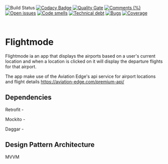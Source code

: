 ![Build Status](https://travis-ci.com/NalediMadlopha/flightmode.svg?branch=master) 
[![Codacy Badge](https://api.codacy.com/project/badge/Grade/cefb7435a7504eb4b581dc2c2d034ab7)](https://www.codacy.com/app/NalediMadlopha/flightmode?utm_source=github.com&amp;utm_medium=referral&amp;utm_content=NalediMadlopha/flightmode&amp;utm_campaign=Badge_Grade)
[![Quality Gate](https://sonarcloud.io/api/badges/gate?key=NalediMadlopha_flightmode)](https://sonarcloud.io/dashboard/index/NalediMadlopha_flightmode)
[![Comments (%)](https://sonarcloud.io/api/badges/measure?key=NalediMadlopha_flightmode&metric=comment_lines_density)](https://sonarcloud.io/component_measures?id=NalediMadlopha_flightmode&metric=comment_lines_density)
[![Open issues](https://sonarcloud.io/api/badges/measure?key=NalediMadlopha_flightmode&metric=open_issues)](https://sonarcloud.io/component_measures?id=NalediMadlopha_flightmode&metric=open_issues)
[![Code smells](https://sonarcloud.io/api/badges/measure?key=NalediMadlopha_flightmode&metric=code_smells)](https://sonarcloud.io/component_measures?id=NalediMadlopha_flightmode&metric=code_smells)
[![Technical debt](https://sonarcloud.io/api/badges/measure?NalediMadlopha_flightmode&metric=sqale_index)](https://sonarcloud.io/component_measures?id=NalediMadlopha_flightmode&metric=sqale_index)
[![Bugs](https://sonarcloud.io/api/badges/measure?key=NalediMadlopha_flightmode&metric=bugs)](https://sonarcloud.io/component_measures?id=NalediMadlopha_flightmode&metric=bugs)
[![Coverage](https://sonarcloud.io/api/badges/measure?key=NalediMadlopha_flightmode&metric=coverage)](https://sonarcloud.io/component_measures?id=NalediMadlopha_flightmode&metric=coverage)

[![<Sonarcloud code smells>](https://sonarcloud.io/api/project_badges/measure?project=NalediMadlopha_flightmode&metric=alert_status)](https://sonarcloud.io/dashboard?id=NalediMadlopha_flightmode)

[![<Sonarcloud quality gate>](https://sonarcloud.io/api/project_badges/measure?project=NalediMadlopha_flightmode&metric=alert_status)](https://sonarcloud.io/dashboard?id=NalediMadlopha_flightmode)



# Flightmode

Flightmode ia an app that displays the  airports based on a user's current location and when a location is clicked on it will display the departure flights for that airport.   

The app make use of the Aviation Edge's api service for airport locations and flight details <https://aviation-edge.com/premium-api/>

## Dependencies 
  Retrofit - 
  
  Mockito - 
  
  Daggar - 
  
## Design Pattern Architecture
  MVVM
  
  
